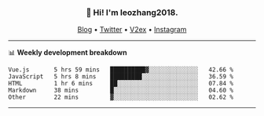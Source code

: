 <h3 align="center">👋 Hi! I'm leozhang2018.</h3>
<p align="center">
  <a href="https://code.leozhang2018.me">Blog</a> •
  <a href="https://twitter.com/leozhang2018">Twitter</a> •
  <a href="https://www.v2ex.com/member/leozhang">V2ex</a> •
  <a href="https://www.instagram.com/leozhanghere">Instagram</a>
</p>

-------

📊 **Weekly development breakdown**
<!--START_SECTION:waka-->
```text
Vue.js       5 hrs 59 mins   ██████████▓░░░░░░░░░░░░░░   42.66 % 
JavaScript   5 hrs 8 mins    █████████░░░░░░░░░░░░░░░░   36.59 % 
HTML         1 hr 6 mins     ██░░░░░░░░░░░░░░░░░░░░░░░   07.84 % 
Markdown     38 mins         █░░░░░░░░░░░░░░░░░░░░░░░░   04.60 % 
Other        22 mins         ▓░░░░░░░░░░░░░░░░░░░░░░░░   02.62 % 
```
<!--END_SECTION:waka-->
-------
